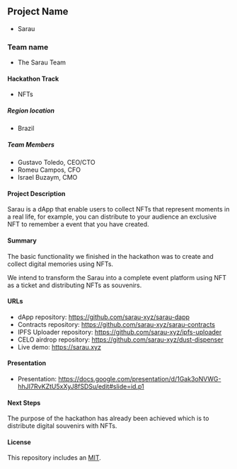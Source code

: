 ## Project Name
- Sarau
### Team name
- The Sarau Team
#### Hackathon Track
- NFTs

##### Region location
- Brazil

##### Team Members
- Gustavo Toledo, CEO/CTO
- Romeu Campos, CFO
- Israel Buzaym, CMO

#### Project Description
Sarau is a dApp that enable users to collect NFTs that represent moments in a real life, for example, you can distribute to your audience an exclusive NFT to remember a event that you have created.

#### Summary
The basic functionality we finished in the hackathon was to create and collect digital memories using NFTs.

We intend to transform the Sarau into a complete event platform using NFT as a ticket and distributing NFTs as souvenirs.

#### URLs
- dApp repository: https://github.com/sarau-xyz/sarau-dapp
- Contracts repository: https://github.com/sarau-xyz/sarau-contracts
- IPFS Uploader repository: https://github.com/sarau-xyz/ipfs-uploader
- CELO airdrop repository: https://github.com/sarau-xyz/dust-dispenser
- Live demo: https://sarau.xyz

#### Presentation
- Presentation: https://docs.google.com/presentation/d/1Gak3oNVWG-hhJI7RvKZtU5xXyJ8fSDSu/edit#slide=id.p1

#### Next Steps
The purpose of the hackathon has already been achieved which is to distribute digital souvenirs with NFTs.

#### License
This repository includes an [MIT](https://github.com/sarau-xyz/build-with-celo-hackathon/blob/sarau/Sarau/LICENSE).
